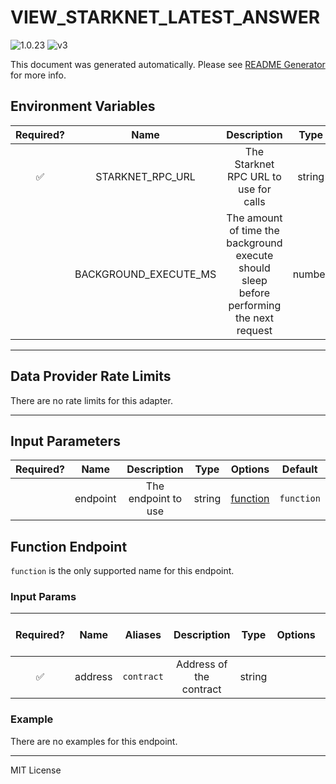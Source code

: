 # VIEW_STARKNET_LATEST_ANSWER

![1.0.23](https://img.shields.io/github/package-json/v/smartcontractkit/external-adapters-js?filename=packages/sources/view-starknet-latest-answer/package.json) ![v3](https://img.shields.io/badge/framework%20version-v3-blueviolet)

This document was generated automatically. Please see [README Generator](../../scripts#readme-generator) for more info.

## Environment Variables

| Required? |         Name          |                                        Description                                        |  Type  | Options | Default |
| :-------: | :-------------------: | :---------------------------------------------------------------------------------------: | :----: | :-----: | :-----: |
|    ✅     |   STARKNET_RPC_URL    |                           The Starknet RPC URL to use for calls                           | string |         |         |
|           | BACKGROUND_EXECUTE_MS | The amount of time the background execute should sleep before performing the next request | number |         | `10000` |

---

## Data Provider Rate Limits

There are no rate limits for this adapter.

---

## Input Parameters

| Required? |   Name   |     Description     |  Type  |            Options             |  Default   |
| :-------: | :------: | :-----------------: | :----: | :----------------------------: | :--------: |
|           | endpoint | The endpoint to use | string | [function](#function-endpoint) | `function` |

## Function Endpoint

`function` is the only supported name for this endpoint.

### Input Params

| Required? |  Name   |  Aliases   |       Description       |  Type  | Options | Default | Depends On | Not Valid With |
| :-------: | :-----: | :--------: | :---------------------: | :----: | :-----: | :-----: | :--------: | :------------: |
|    ✅     | address | `contract` | Address of the contract | string |         |         |            |                |

### Example

There are no examples for this endpoint.

---

MIT License
